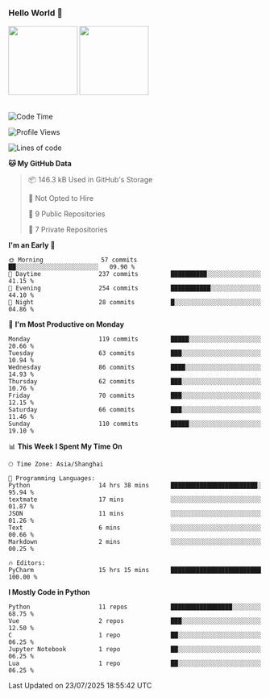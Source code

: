 ### Hello World 👋
<img align="" height="137px" src="https://github-readme-stats.vercel.app/api?username=myhMARS&hide_title=true&hide_border=true&show_icons=trueline_height=21&text_color=000&icon_color=000&bg_color=0,ea6161,ffc64d,fffc4d,52fa5a&theme=graywhite" /> </div>
<img align="" height="137px" src="https://github-readme-stats-git-masterrstaa-rickstaa.vercel.app/api/top-langs/?username=myhMARS&hide_title=true&hide_border=true&layout=compact&langs_count=6&text_color=000&icon_color=fff&bg_color=0,52fa5a,4dfcff,c64dff&theme=graywhite" /><br><br>

<!--START_SECTION:waka-->
![Code Time](http://img.shields.io/badge/Code%20Time-683%20hrs%2038%20mins-blue)

![Profile Views](http://img.shields.io/badge/Profile%20Views-1-blue)

![Lines of code](https://img.shields.io/badge/From%20Hello%20World%20I%27ve%20Written-410.0%20thousand%20lines%20of%20code-blue)

**🐱 My GitHub Data** 

> 📦 146.3 kB Used in GitHub's Storage 
 > 
> 🚫 Not Opted to Hire
 > 
> 📜 9 Public Repositories 
 > 
> 🔑 7 Private Repositories 
 > 
**I'm an Early 🐤** 

```text
🌞 Morning                57 commits          ██░░░░░░░░░░░░░░░░░░░░░░░   09.90 % 
🌆 Daytime                237 commits         ██████████░░░░░░░░░░░░░░░   41.15 % 
🌃 Evening                254 commits         ███████████░░░░░░░░░░░░░░   44.10 % 
🌙 Night                  28 commits          █░░░░░░░░░░░░░░░░░░░░░░░░   04.86 % 
```
📅 **I'm Most Productive on Monday** 

```text
Monday                   119 commits         █████░░░░░░░░░░░░░░░░░░░░   20.66 % 
Tuesday                  63 commits          ███░░░░░░░░░░░░░░░░░░░░░░   10.94 % 
Wednesday                86 commits          ████░░░░░░░░░░░░░░░░░░░░░   14.93 % 
Thursday                 62 commits          ███░░░░░░░░░░░░░░░░░░░░░░   10.76 % 
Friday                   70 commits          ███░░░░░░░░░░░░░░░░░░░░░░   12.15 % 
Saturday                 66 commits          ███░░░░░░░░░░░░░░░░░░░░░░   11.46 % 
Sunday                   110 commits         █████░░░░░░░░░░░░░░░░░░░░   19.10 % 
```


📊 **This Week I Spent My Time On** 

```text
🕑︎ Time Zone: Asia/Shanghai

💬 Programming Languages: 
Python                   14 hrs 38 mins      ████████████████████████░   95.94 % 
textmate                 17 mins             ░░░░░░░░░░░░░░░░░░░░░░░░░   01.87 % 
JSON                     11 mins             ░░░░░░░░░░░░░░░░░░░░░░░░░   01.26 % 
Text                     6 mins              ░░░░░░░░░░░░░░░░░░░░░░░░░   00.66 % 
Markdown                 2 mins              ░░░░░░░░░░░░░░░░░░░░░░░░░   00.25 % 

🔥 Editors: 
PyCharm                  15 hrs 15 mins      █████████████████████████   100.00 % 
```

**I Mostly Code in Python** 

```text
Python                   11 repos            █████████████████░░░░░░░░   68.75 % 
Vue                      2 repos             ███░░░░░░░░░░░░░░░░░░░░░░   12.50 % 
C                        1 repo              ██░░░░░░░░░░░░░░░░░░░░░░░   06.25 % 
Jupyter Notebook         1 repo              ██░░░░░░░░░░░░░░░░░░░░░░░   06.25 % 
Lua                      1 repo              ██░░░░░░░░░░░░░░░░░░░░░░░   06.25 % 
```




 Last Updated on 23/07/2025 18:55:42 UTC
<!--END_SECTION:waka-->

<!--
**myhMARS/myhMARS** is a ✨ _special_ ✨ repository because its `README.md` (this file) appears on your GitHub profile.

Here are some ideas to get you started:

- 🔭 I’m currently working on ...
- 🌱 I’m currently learning ...
- 👯 I’m looking to collaborate on ...
- 🤔 I’m looking for help with ...
- 💬 Ask me about ...
- 📫 How to reach me: ...
- 😄 Pronouns: ...
- ⚡ Fun fact: ...
-->
